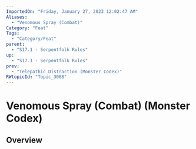 ```yaml
---
ImportedOn: "Friday, January 27, 2023 12:02:47 AM"
Aliases:
  - "Venomous Spray (Combat)"
Category: "Feat"
Tags:
  - "Category/Feat"
parent:
  - "S17.1 - Serpentfolk Rules"
up:
  - "S17.1 - Serpentfolk Rules"
prev:
  - "Telepathic Distraction (Monster Codex)"
RWtopicId: "Topic_3068"
---
```

# Venomous Spray (Combat) (Monster Codex)
## Overview
